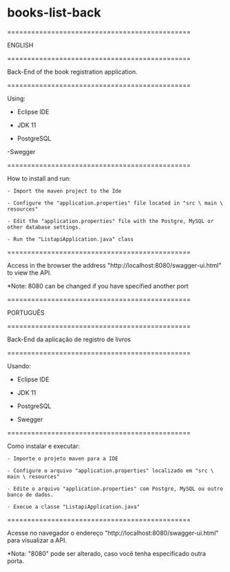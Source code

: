 # books-list-back
==============================================

ENGLISH

==============================================

Back-End of the book registration application.

==============================================

Using:

  - Eclipse IDE
  
  - JDK 11
  
  - PostgreSQL
  
  -Swegger
  
  ==============================================
  
  How to install and run:
  
    - Import the maven project to the Ide
    
    - Configure the "application.properties" file located in "src \ main \ resources"
    
    - Edit the "application.properties" file with the Postgre, MySQL or other database settings.
    
    - Run the "ListapiApplication.java" class
    
==============================================

Access in the browser the address "http://localhost:8080/swagger-ui.html" to view the API.

  *Note: 8080 can be changed if you have specified another port
  
  
==============================================

PORTUGUÊS

==============================================

 Back-End da aplicação de registro de livros
 
==============================================

Usando:

  - Eclipse IDE
  
  - JDK 11
  
  - PostgreSQL
  
  - Swegger
  
==============================================

  Como instalar e executar:
  
    - Importe o projeto maven para a IDE
    
    - Configure o arquivo "application.properties" localizado em "src \ main \ resources"
    
    - Edite o arquivo "application.properties" com Postgre, MySQL ou outro banco de dados.
    
    - Execue a classe "ListapiApplication.java"
    
    
==============================================

Acesse no navegador o endereço "http://localhost:8080/swagger-ui.html" para visualizar a API.

  *Nota: "8080" pode ser alterado, caso você tenha especificado outra porta.
  
